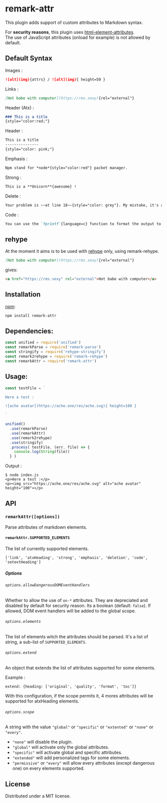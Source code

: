# remark-attr

This plugin adds support of custom attributes to Markdown syntax.

For **security reasons**, this plugin uses [html-element-attributes](https://github.com/wooorm/html-element-attributes).  
The use of JavaScript attributes (onload for example) is not allowed by default.

## Default Syntax

Images : 
```markdown
![alt](img){attrs} / ![alt](img){ height=50 }
```

Links   :
```markdown
[Hot babe with computer](https://rms.sexy){rel="external"}
```

Header (Atx) :
```markdown
### This is a title
{style="color:red;"}
```
Header :
```markdown
This is a title
---------------
{style="color: pink;"}
```


Emphasis :
```markdown
Npm stand for *node*{style="color:red"} packet manager.
```

Strong  :
```markdown
This is a **Unicorn**{awesome} !
```

Delete  :
```markdown
Your problem is ~~at line 18~~{style="color: grey"}. My mistake, it's at line 14.
```

Code    :
```markdown
You can use the `fprintf`{language=c} function to format the output to a file.
```

## rehype

At the moment it aims is to be used with [rehype][rehype] only, using remark-rehype.

```md
[Hot babe with computer](https://rms.sexy){rel="external"}
```

gives:

```html
<a href="https://rms.sexy" rel="external">Hot babe with computer</a>
```

## Installation

[npm][npm]:

```bash
npm install remark-attr
```

## Dependencies:

```javascript
const unified = require('unified')
const remarkParse = require('remark-parse')
const stringify = require('rehype-stringify')
const remark2rehype = require('remark-rehype')
const remarkAttr = require('remark-attr')

```

## Usage:

```javascript
const testFile = `

Here a test :

![ache avatar](https://ache.one/res/ache.svg){ height=100 }

`

unified()
  .use(remarkParse)
  .use(remarkAttr)
  .use(remark2rehype)
  .use(stringify)
  .process( testFile, (err, file) => {
    console.log(String(file))
  } )
```

Output :

```shell
$ node index.js
<p>Here a test :</p>
<p><img src="https://ache.one/res/ache.svg" alt="ache avatar" height="100"></p>
```

## API

### `remarkAttr([options])`

Parse attributes of markdown elements.

#### `remarkAttr.SUPPORTED_ELEMENTS`

The list of currently supported elements.

`['link', 'atxHeading', 'strong', 'emphasis', 'deletion', 'code', 'setextHeading']`

##### Options

###### `options.allowDangerousDOMEventHandlers`

Whether to allow the use of `on-*` attributes. They are depreciated and disabled by default for security reason. Its a boolean (default: `false`).
If allowed, DOM event handlers will be added to the global scope.

###### `options.elements`

The list of elements witch the attributes should be parsed. It's a list of string, a sub-list of `SUPPORTED_ELEMENTS`.

###### `options.extend`

An object that extends the list of attributes supported for some elements.

Example : 

```
extend: {heading: ['original', 'quality', 'format', 'toc']}
```

With this configuration, if the scope permits it, 4 mores attributes will be supported for atxHeading elements.

###### `options.scope`

A string with the value `"global"` or `"specific"` or `"extented"` or `"none"` or `"every"`.

 - `"none"` will disable the plugin.
 - `"global"` will activate only the global attributes.
 - `"specific"` will activate global and specific attributes.
 - `"extended"` will add personalized tags for some elements.
 - `"permissive"` or `"every"` will allow every attributes (except dangerous one) on every elements supported.

## License

Distributed under a MIT license.

[npm]: https://www.npmjs.com/package/remark-attr

[rehype]: https://github.com/wooorm/rehype

